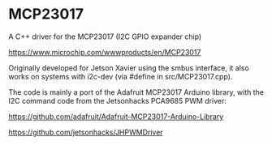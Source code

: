 # MCP23017

A C++ driver for the MCP23017 (I2C GPIO expander chip)

https://www.microchip.com/wwwproducts/en/MCP23017

Originally developed for Jetson Xavier using the smbus interface, it also works on systems with i2c-dev (via #define in src/MCP23017.cpp).

The code is mainly a port of the Adafruit MCP23017 Arduino library, with the I2C command code from the Jetsonhacks PCA9685 PWM driver:

https://github.com/adafruit/Adafruit-MCP23017-Arduino-Library

https://github.com/jetsonhacks/JHPWMDriver
